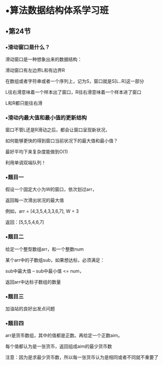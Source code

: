 # •算法数据结构体系学习班

## •第24节

### •滑动窗口是什么？

滑动窗口是一种想象出来的数据结构：

滑动窗口有左边界L和有边界R

在数组或者字符串或者一个序列上，记为S，窗口就是S[L..R]这一部分

L往右滑意味着一个样本出了窗口，R往右滑意味着一个样本进了窗口

L和R都只能往右滑

### •滑动内最大值和最小值的更新结构

窗口不管L还是R滑动之后，都会让窗口呈现新状况，

如何能够更快的得到窗口当前状况下的最大值和最小值？

最好平均下来复杂度能做到O(1)

利用单调双端队列！

### •题目一

假设一个固定大小为W的窗口，依次划过arr，

返回每一次滑出状况的最大值

例如，arr = [4,3,5,4,3,3,6,7], W = 3

返回：[5,5,5,4,6,7]

### •题目二

给定一个整型数组arr，和一个整数num

某个arr中的子数组sub，如果想达标，必须满足：

sub中最大值 – sub中最小值 <= num，

返回arr中达标子数组的数量

### •题目三

加油站的良好出发点问题

### •题目四

arr是货币数组，其中的值都是正数。再给定一个正数aim。

每个值都认为是一张货币，返回组成aim的最少货币数

注意：因为是求最少货币数，所以每一张货币认为是相同或者不同就不重要了